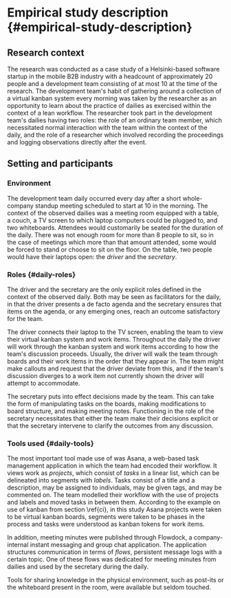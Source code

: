 
# Empirical study description {#empirical-study-description}

## Research context

The research was conducted as a case study of a Helsinki-based software startup in the mobile B2B industry with a headcount of approximately 20 people and a development team consisting of at most 10 at the time of the research. The development team's habit of gathering around a collection of a virtual kanban system every morning was taken by the researcher as an opportunity to learn about the practice of dailies as exercised within the context of a lean workflow. The researcher took part in the development team's dailies having two roles: the role of an ordinary team member, which necessitated normal interaction with the team within the context of the daily, and the role of a researcher which involved recording the proceedings and logging observations directly after the event.

## Setting and participants

### Environment

The development team daily occurred every day after a short whole-company standup meeting scheduled to start at 10 in the morning. The context of the observed dailies was a meeting room equipped with a table, a couch, a TV screen to which laptop computers could be plugged to, and two whiteboards. Attendees would customarily be seated for the duration of the daily. There was not enough room for more than 8 people to sit, so in the case of meetings which more than that amount attended, some would be forced to stand or choose to sit on the floor. On the table, two people would have their laptops open: the *driver* and the *secretary*.

### Roles {#daily-roles}

The driver and the secretary are the only explicit roles defined in the context of the observed daily. Both may be seen as facilitators for the daily, in that the driver presents a de facto agenda and the secretary ensures that items on the agenda, or any emerging ones, reach an outcome satisfactory for the team.

The driver connects their laptop to the TV screen, enabling the team to view their virtual kanban system and work items. Throughout the daily the driver will work through the kanban system and work items according to how the team's discussion proceeds. Usually, the driver will walk the team through boards and their work items in the order that they appear in. The team might make callouts and request that the driver deviate from this, and if the team's discussion diverges to a work item not currently shown the driver will attempt to accommodate.

The secretary puts into effect decisions made by the team. This can take the form of manipulating tasks on the boards, making modifications to board structure, and making meeting notes. Functioning in the role of the secretary necessitates that either the team make their decisions explicit or that the secretary intervene to clarify the outcomes from any discussion.

### Tools used {#daily-tools}

The most important tool made use of was Asana, a web-based task management application in which the team had encoded their workflow. It views work as *projects*, which consist of *tasks* in a linear list, which can be delineated into segments with *labels*. Tasks consist of a title and a description, may be assigned to individuals, may be given tags, and may be commented on. The team modelled their workflow with the use of projects and labels and moved tasks in between them. According to the example on use of kanban from section \ref{ci}, in this study Asana projects were taken to be virtual kanban boards, segments were taken to be phases in the process and tasks were understood as kanban tokens for work items.

In addition, meeting minutes were published through Flowdock, a company-internal instant messaging and group chat application. The application structures communication in terms of *flows*, persistent message logs with a certain topic. One of these flows was dedicated for meeting minutes from dailies and used by the secretary during the daily.

Tools for sharing knowledge in the physical environment, such as post-its or the whiteboard present in the room, were available but seldom touched.

<!-- TODO: Screencap / graph of asana here -->
